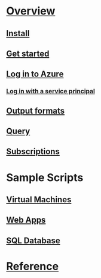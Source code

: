 # [Overview](overview.md)
## [Install](install-az-cli2.md)
## [Get started](get-started-with-az-cli2.md)
## [Log in to Azure](authenticate-az-cli2.md)
### [Log in with a service principal](create-an-azure-service-principal.md)
## [Output formats](format-output-az-cli2.md)
## [Query](query-az-cli2.md)
## [Subscriptions](manage-azure-subscriptions.md)
# Sample Scripts
## [Virtual Machines](/azure/virtual-machines/virtual-machines-linux-cli-samples?toc=%2fcli%2fazure%2ftoc.json)
## [Web Apps](/azure/app-service/app-service-cli-samples?toc=%2fcli%2fazure%2ftoc.json)
## [SQL Database](/azure/sql-database/sql-database-cli-samples?toc=%2fcli%2fazure%2ftoc.json)
# [Reference](../docs-ref-autogen/refTOC.md)
